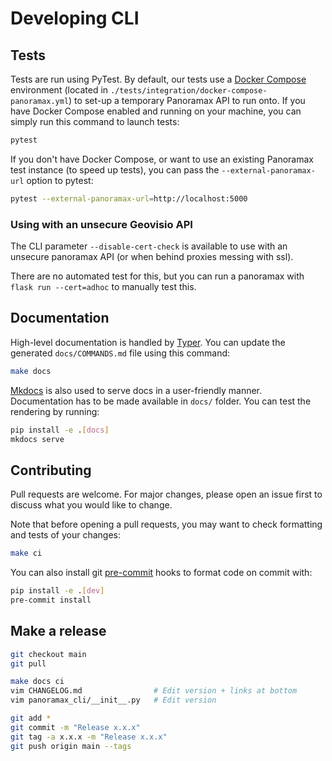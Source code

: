 # Developing CLI

## Tests

Tests are run using PyTest. By default, our tests use a [Docker Compose](https://docs.docker.com/compose/) environment (located in `./tests/integration/docker-compose-panoramax.yml`) to set-up a temporary Panoramax API to run onto. If you have Docker Compose enabled and running on your machine, you can simply run this command to launch tests:

```bash
pytest
```

If you don't have Docker Compose, or want to use an existing Panoramax test instance (to speed up tests), you can pass the `--external-panoramax-url` option to pytest:

```bash
pytest --external-panoramax-url=http://localhost:5000
```

### Using with an unsecure Geovisio API

The CLI parameter `--disable-cert-check` is available to use with an unsecure panoramax API (or when behind proxies messing with ssl). 

There are no automated test for this, but you can run a panoramax with `flask run --cert=adhoc` to manually test this. 

## Documentation

High-level documentation is handled by [Typer](https://typer.tiangolo.com/). You can update the generated `docs/COMMANDS.md` file using this command:

```bash
make docs
```

[Mkdocs](https://www.mkdocs.org/) is also used to serve docs in a user-friendly manner. Documentation has to be made available in `docs/` folder. You can test the rendering by running:

```bash
pip install -e .[docs]
mkdocs serve
```

## Contributing

Pull requests are welcome. For major changes, please open an issue first to discuss what you would like to change.

Note that before opening a pull requests, you may want to check formatting and tests of your changes:

```bash
make ci
```

You can also install git [pre-commit](https://pre-commit.com/) hooks to format code on commit with:

```bash
pip install -e .[dev]
pre-commit install
```

## Make a release

```bash
git checkout main
git pull

make docs ci
vim CHANGELOG.md				# Edit version + links at bottom
vim panoramax_cli/__init__.py	# Edit version

git add *
git commit -m "Release x.x.x"
git tag -a x.x.x -m "Release x.x.x"
git push origin main --tags
```
